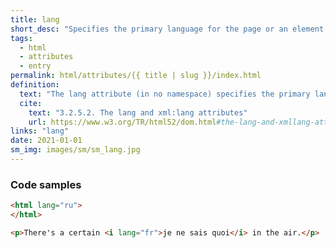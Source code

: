 ```yaml
---
title: lang
short_desc: "Specifies the primary language for the page or an element."
tags:
  - html
  - attributes
  - entry
permalink: html/attributes/{{ title | slug }}/index.html
definition:
  text: "The lang attribute (in no namespace) specifies the primary language for the element’s contents and for any of the element’s attributes that contain text."
  cite:
    text: "3.2.5.2. The lang and xml:lang attributes"
    url: https://www.w3.org/TR/html52/dom.html#the-lang-and-xmllang-attributes
links: "lang"
date: 2021-01-01
sm_img: images/sm/sm_lang.jpg
---
```


<h3><span>Code samples</span></h3>

```html
<html lang="ru">
</html>
```

```html
<p>There's a certain <i lang="fr">je ne sais quoi</i> in the air.</p>
```

